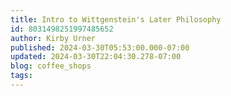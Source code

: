 ```yaml
---
title: Intro to Wittgenstein's Later Philosophy
id: 8031498251997485652
author: Kirby Urner
published: 2024-03-30T05:53:00.000-07:00
updated: 2024-03-30T22:04:30.278-07:00
blog: coffee_shops
tags: 
---
```


